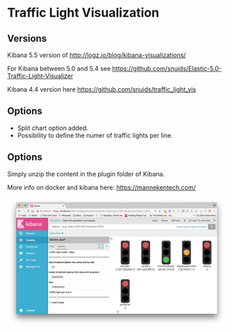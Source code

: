 # Traffic Light Visualization

## Versions
Kibana 5.5 version of http://logz.io/blog/kibana-visualizations/

For Kibana between 5.0 and 5.4 see https://github.com/snuids/Elastic-5.0-Traffic-Light-Visualizer 

Kibana 4.4 version here https://github.com/snuids/traffic_light_vis


## Options
* Split chart option added. 
* Possibility to define the numer of traffic lights per line.

## Options
Simply unzip the content in the plugin folder of Kibana.

More info on docker and kibana here: https://mannekentech.com/

![Transform Vis](https://raw.githubusercontent.com/snuids/TrafficLightVisKibana5.5/master/TrafficLight5.5.jpg)

